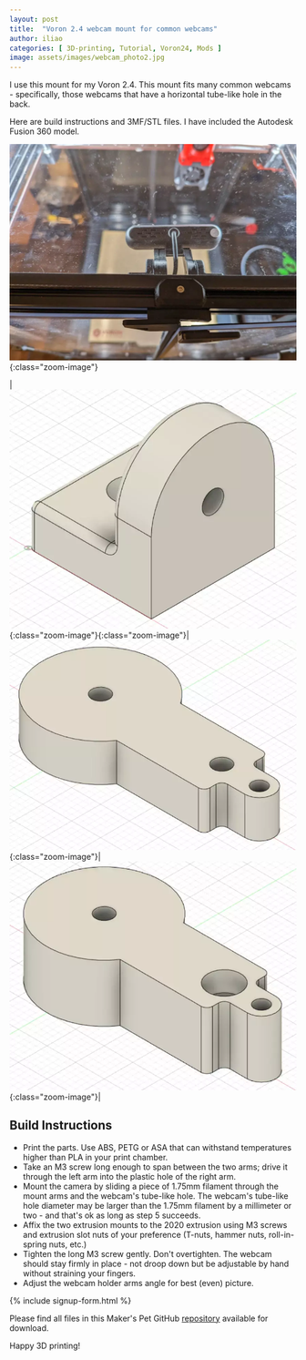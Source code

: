 ```yaml
---
layout: post
title:  "Voron 2.4 webcam mount for common webcams"
author: iliao
categories: [ 3D-printing, Tutorial, Voron24, Mods ]
image: assets/images/webcam_photo2.jpg
---
```

I use this mount for my Voron 2.4. This mount fits many common webcams - specifically, those webcams that have a horizontal tube-like hole in the back.

Here are build instructions and 3MF/STL files. I have included the Autodesk Fusion 360 model.

![Webcam holder - view from the top](/assets/images/webp/webcam_photo1.webp 'Webcam holder - view from the top'){:class="zoom-image"}

|![2020 extrusion mount](/assets/images/webp/webcam_holder_2020_extrusion_mount.webp '2020 extrusion mount'){:class="zoom-image"}{:class="zoom-image"}|![Right arm](/assets/images/webp/webcam_holder_arm_r_v3.webp 'Right arm'){:class="zoom-image"}|![Left arm](/assets/images/webp/webcam_holder_arm_l_v5.webp 'Left arm'){:class="zoom-image"}|

<p></p>

## Build Instructions

- Print the parts. Use ABS, PETG or ASA that can withstand temperatures higher than PLA in your print chamber.
- Take an M3 screw long enough to span between the two arms; drive it through the left arm into the plastic hole of the right arm.
- Mount the camera by sliding a piece of 1.75mm filament through the mount arms and the webcam's tube-like hole. The webcam's tube-like hole diameter may be larger than the 1.75mm filament by a millimeter or two - and that's ok as long as step 5 succeeds.
- Affix the two extrusion mounts to the 2020 extrusion using M3 screws and extrusion slot nuts of your preference (T-nuts, hammer nuts, roll-in-spring nuts, etc.)
- Tighten the long M3 screw gently. Don't overtighten. The webcam should stay firmly in place - not droop down but be adjustable by hand without straining your fingers.
- Adjust the webcam holder arms angle for best (even) picture.

{% include signup-form.html %}

Please find all files in this Maker's Pet GitHub [repository](https://github.com/makerspet/voron2_webcam_mount/) available for download.

Happy 3D printing!
